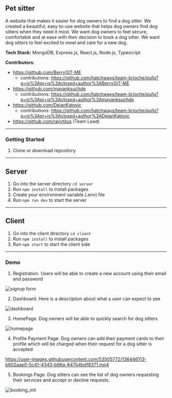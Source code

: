 ## Pet sitter

A website that makes it easier for dog owners to find a dog sitter. We created a beautiful, easy to-use website that helps dog owners find dog sitters when they need it most. We want dog owners to feel secure, comfortable and at ease with their decision to book a dog sitter. We want dog sitters to feel excited to meet and care for a new dog.

**Tech Stack:** MongoDB, Express.js, React.js, Node.js, Typescript

**Contributors**:
- https://github.com/BerryGIT-ME
    - contributions: https://github.com/hatchways/team-brioche/pulls?q=is%3Apr+is%3Aclosed+author%3ABerryGIT-ME
- https://github.com/mayanksuchde
    - contributions: https://github.com/hatchways/team-brioche/pulls?q=is%3Apr+is%3Aclosed+author%3Amayanksuchde
- https://github.com/DejanKatovic
    - contributions: https://github.com/hatchways/team-brioche/pulls?q=is%3Apr+is%3Aclosed+author%3ADejanKatovic
- https://github.com/rajivtitus (Team Lead)

---

### Getting Started

1. Clone or download repository

---

## Server

1. Go into the server directory `cd server`
2. Run `npm install` to install packages
3. Create your environment variable (.env) file
4. Run `npm run dev` to start the server

---

## Client

1. Go into the client directory `cd client`
2. Run `npm install` to install packages
3. Run `npm start` to start the client side

---

### Demo

1. Registration. Users will be able to create a new account using their email and password

![signup form](https://user-images.githubusercontent.com/53505772/134494779-228bb459-7936-4588-b78f-6b00997dd49d.PNG)

2. Dashboard. Here is a description about what a user can expect to see

![dashboard](https://user-images.githubusercontent.com/53505772/137092587-9c92148c-fa06-4786-9260-8370d9d7154f.PNG)

3. HomePage. Dog owners will be able to quickly search for dog sitters

![homepage](https://user-images.githubusercontent.com/53505772/135550767-8a3a8e98-e6fd-4262-bba4-7651174b0435.PNG)

4. Profile Payment Page. Dog owners can add their payment cards to their profile which will be charged when their request for a dog sitter is accepted

https://user-images.githubusercontent.com/53505772/136446113-b602aae0-5c41-4343-b66a-847b4bdf8371.mp4

5. Bookings Page. Dog sitters can see the list of dog owners requesting their services and accept or decline requests.

![booking_init](https://user-images.githubusercontent.com/53505772/134063583-94ef9721-a7f4-421a-a94e-c0d0f22bcf3f.PNG)

